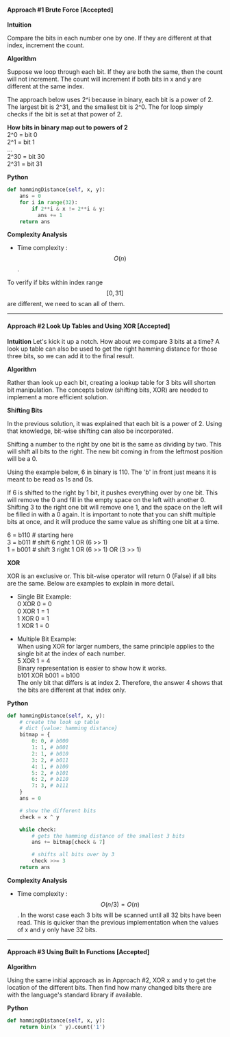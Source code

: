 #### Approach #1 Brute Force [Accepted]

**Intuition**

Compare the bits in each number one by one. If they are different at that index, increment the count.

**Algorithm**

Suppose we loop through each bit. If they are both the same, then the count will not increment. The count will increment if both bits in x and y are different at the same index.

The approach below uses 2^i because in binary, each bit is a power of 2. The largest bit is 2^31, and the smallest bit is 2^0. The for loop simply checks if the bit is set at that power of 2.

**How bits in binary map out to powers of 2**  
2^0 = bit 0  
2^1 = bit 1  
...  
2^30 = bit 30  
2^31 = bit 31  

**Python**

```python
def hammingDistance(self, x, y):
    ans = 0
    for i in range(32):
        if 2**i & x != 2**i & y:
          ans += 1
    return ans
```

**Complexity Analysis**

* Time complexity : $$O(n)$$.

To verify if bits within index range $$[0, 31]$$ are different,
we need to scan all of them.

---
#### Approach #2 Look Up Tables and Using XOR [Accepted]

**Intuition**
Let's kick it up a notch. How about we compare 3 bits at a time? A look up table can also be used to get the right hamming distance for those three bits, so we can add it to the final result.

**Algorithm**

Rather than look up each bit, creating a lookup table for 3 bits will shorten bit manipulation. The concepts below (shifting bits, XOR) are needed to implement a more efficient solution.

**Shifting Bits**

In the previous solution, it was explained that each bit is a power of 2. Using that knowledge, bit-wise shifting can also be incorporated.  

Shifting a number to the right by one bit is the same as dividing by two. This will shift all bits to the right. The new bit coming in from the leftmost position will be a 0.   

Using the example below, 6 in binary is 110. The 'b' in front just means it is meant to be read as 1s and 0s.  

If 6 is shifted to the right by 1 bit, it pushes everything over by one bit. This will remove the 0 and fill in the empty space on the left with another 0. Shifting 3 to the right one bit will remove one 1, and the space on the left will be filled in with a 0 again. It is important to note that you can shift multiple bits at once, and it will produce the same value as shifting one bit at a time.

6 = b110 # starting here  
3 = b011 # shift 6 right 1  OR (6 >> 1)  
1 = b001 # shift 3 right 1  OR (6 >> 1) OR (3 >> 1)  

**XOR**

XOR is an exclusive or. This bit-wise operator will return 0 (False) if all bits are the same. Below are examples to explain in more detail.

* Single Bit Example:  
0 XOR 0 = 0  
0 XOR 1 = 1  
1 XOR 0 = 1  
1 XOR 1 = 0  

* Multiple Bit Example:  
When using XOR for larger numbers, the same principle applies to the single bit at the index of each number.  
5 XOR 1 = 4  
Binary representation is easier to show how it works.  
b101 XOR b001 = b100  
The only bit that differs is at index 2. Therefore, the answer 4 shows that the bits are different at that index only.


**Python**

```python
def hammingDistance(self, x, y):
    # create the look up table
    # dict {value: hamming distance}
    bitmap = {
        0: 0, # b000
        1: 1, # b001
        2: 1, # b010
        3: 2, # b011
        4: 1, # b100
        5: 2, # b101
        6: 2, # b110
        7: 3, # b111
    }
    ans = 0

    # show the different bits
    check = x ^ y

    while check:
        # gets the hamming distance of the smallest 3 bits
        ans += bitmap[check & 7]

        # shifts all bits over by 3
        check >>= 3
    return ans

```

**Complexity Analysis**

* Time complexity : $$O(n/3) = O(n)$$. In the worst case each 3 bits will be scanned until all 32 bits have been read. This is quicker than the previous implementation when the values of x and y only have 32 bits.

---
#### Approach #3 Using Built In Functions [Accepted]

**Algorithm**

Using the same initial approach as in Approach #2, XOR x and y to get the location of the different bits. Then find how many changed bits there are with the language's standard library if available.

**Python**

```python
def hammingDistance(self, x, y):
    return bin(x ^ y).count('1')
```
